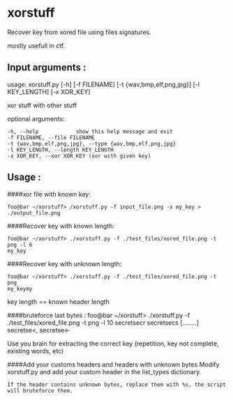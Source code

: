 xorstuff
========

Recover key from xored file using files signatures.

mostly usefull in ctf.

Input arguments :
-----------------
usage: xorstuff.py [-h] [-f FILENAME] [-t {wav,bmp,elf,png,jpg}]
                   [-l KEY_LENGTH] [-x XOR_KEY]

xor stuff with other stuff

optional arguments:

    -h, --help            show this help message and exit
    -f FILENAME, --file FILENAME
    -t {wav,bmp,elf,png,jpg}, --type {wav,bmp,elf,png,jpg}
    -l KEY_LENGTH, --length KEY_LENGTH
    -x XOR_KEY, --xor XOR_KEY (xor with given key)

Usage :
-------

####xor file with known key:

    foo@bar ~/xorstuff> /xorstuff.py -f input_file.png -x my_key > ./output_file.png 

####Recover key with known length:

    foo@bar ~/xorstuff> ./xorstuff.py -f ./test_files/xored_file.png -t png -l 6
    my_key
    
####Recover key with unknown length:
    
    foo@bar ~/xorstuff> ./xorstuff.py -f ./test_files/xored_file.png -t png
    my_keymy
    
key length == known header length

####bruteforce last bytes :
    foo@bar ~/xorstuff> ./xorstuff.py -f ./test_files/xored_file.png -t png -l 10
    secretsecr
    secretsecs
    [........]
    secretse<,
    secretse<-

Use you brain for extracting the correct key (repetition, key not complete, existing words, etc)

####Add your customs headers and headers with unknown bytes
    Modify xorstuff.py and add your custom header in the list_types dictionary.

    If the header contains unknown bytes, replace them with %s, the script will bruteforce them.
